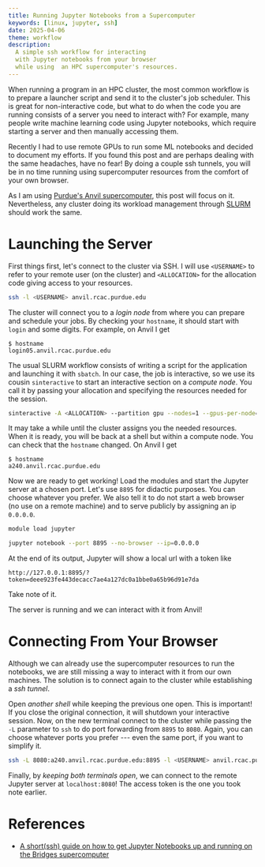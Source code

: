 ```yaml
---
title: Running Jupyter Notebooks from a Supercomputer
keywords: [linux, jupyter, ssh]
date: 2025-04-06
theme: workflow
description:
  A simple ssh workflow for interacting
  with Jupyter notebooks from your browser
  while using  an HPC supercomputer's resources.
---
```


When running a program in an HPC cluster,
the most common workflow is to prepare a launcher script and send it to the cluster's job scheduler.
This is great for non-interactive code,
but what to do when the code you are running consists of a server you need to interact with?
For example, many people write machine learning code using Jupyter notebooks,
which require starting a server and then manually accessing them.

Recently I had to use remote GPUs to run some ML notebooks and decided to document my efforts.
If you found this post and are perhaps dealing with the same headaches, have no fear!
By doing a couple ssh tunnels,
you will be in no time running using supercomputer resources from the comfort of your own browser.

As I am using [Purdue's Anvil supercomputer](https://www.rcac.purdue.edu/anvil),
this post will focus on it.
Nevertheless, any cluster doing its workload management
through [SLURM](https://slurm.schedmd.com/overview.html) should work the same.

Launching the Server
====================

First things first, let's connect to the cluster via SSH.
I will use `<USERNAME>` to refer to your remote user (on the cluster)
and `<ALLOCATION>` for the allocation code giving access to your resources.

```sh
ssh -l <USERNAME> anvil.rcac.purdue.edu
```

The cluster will connect you to a _login node_ from where you can
prepare and schedule your jobs.
By checking your `hostname`,
it should start with `login` and some digits.
For example, on Anvil I get

    $ hostname
    login05.anvil.rcac.purdue.edu

The usual SLURM workflow consists of writing a script for the application
and launching it with `sbatch`.
In our case, the job is interactive,
so we use its cousin `sinteractive` to start an interactive section on a _compute node_.
You call it by passing your allocation and specifying the resources needed for the session.

```sh
sinteractive -A <ALLOCATION> --partition gpu --nodes=1 --gpus-per-node=1 --time=3:00:00
```

It may take a while until the cluster assigns you the needed resources.
When it is ready, you will be back at a shell but within a compute node.
You can check that the `hostname` changed. On Anvil I get

    $ hostname
    a240.anvil.rcac.purdue.edu

Now we are ready to get working!
Load the modules and start the Jupyter server at a chosen port.
Let's use `8895` for didactic purposes. You can choose whatever you prefer.
We also tell it to do not start a web browser (no use on a remote machine)
and to serve publicly by assigning an ip `0.0.0.0`.


```sh
module load jupyter

jupyter notebook --port 8895 --no-browser --ip=0.0.0.0
```

At the end of its output,
Jupyter will show a local url with a token like

    http://127.0.0.1:8895/?token=deee923fe443decacc7ae4a127dc0a1bbe0a65b96d91e7da

Take note of it.

The server is running and we can interact with it from Anvil!

Connecting From Your Browser
============================

Although we can already use the supercomputer resources to run the notebooks,
we are still missing a way to interact with it from our own machines.
The solution is to connect again to the cluster while establishing a _ssh tunnel_.

Open _another shell_ while keeping the previous one open. This is important!
If you close the original connection, it will shutdown your interactive session.
Now, on the new terminal connect to the cluster while passing the `-L` parameter to `ssh`
to do port forwarding from `8895` to `8080`.
Again, you can choose whatever ports you prefer --- even the same port, if you want to simplify it. 

```sh
ssh -L 8080:a240.anvil.rcac.purdue.edu:8895 -l <USERNAME> anvil.rcac.purdue.edu
```

Finally, by _keeping both terminals open_,
we can connect to the remote Jupyter server at `localhost:8080`!
The access token is the one you took note earlier.

References
==========

- [A short(ssh) guide on how to get Jupyter Notebooks up and running on the Bridges supercomputer](https://gist.github.com/mcburton/d80e4395cd82737d3677c570aa31ee40)
